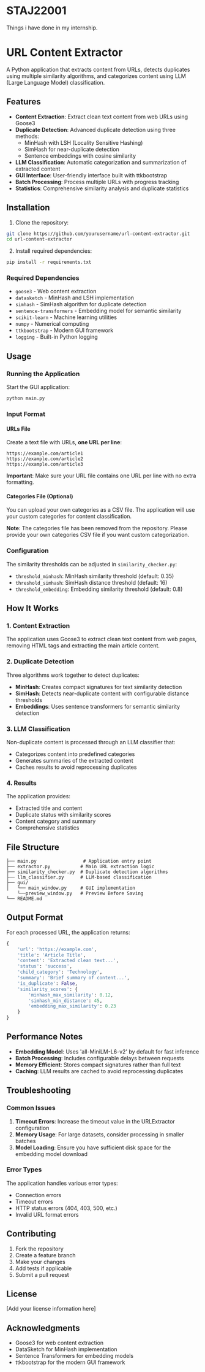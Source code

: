 # STAJ22001
Things i have done in my internship.

# URL Content Extractor

A Python application that extracts content from URLs, detects duplicates using multiple similarity algorithms, and categorizes content using LLM (Large Language Model) classification.

## Features

- **Content Extraction**: Extract clean text content from web URLs using Goose3
- **Duplicate Detection**: Advanced duplicate detection using three methods:
  - MinHash with LSH (Locality Sensitive Hashing)
  - SimHash for near-duplicate detection
  - Sentence embeddings with cosine similarity
- **LLM Classification**: Automatic categorization and summarization of extracted content
- **GUI Interface**: User-friendly interface built with ttkbootstrap
- **Batch Processing**: Process multiple URLs with progress tracking
- **Statistics**: Comprehensive similarity analysis and duplicate statistics

## Installation

1. Clone the repository:
```bash
git clone https://github.com/yourusername/url-content-extractor.git
cd url-content-extractor
```

2. Install required dependencies:
```bash
pip install -r requirements.txt
```

### Required Dependencies

- `goose3` - Web content extraction
- `datasketch` - MinHash and LSH implementation
- `simhash` - SimHash algorithm for duplicate detection
- `sentence-transformers` - Embedding model for semantic similarity
- `scikit-learn` - Machine learning utilities
- `numpy` - Numerical computing
- `ttkbootstrap` - Modern GUI framework
- `logging` - Built-in Python logging

## Usage

### Running the Application

Start the GUI application:
```bash
python main.py
```

### Input Format

#### URLs File
Create a text file with URLs, **one URL per line**:
```
https://example.com/article1
https://example.com/article2
https://example.com/article3
```

**Important**: Make sure your URL file contains one URL per line with no extra formatting.

#### Categories File (Optional)
You can upload your own categories as a CSV file. The application will use your custom categories for content classification.

**Note**: The categories file has been removed from the repository. Please provide your own categories CSV file if you want custom categorization.

### Configuration

The similarity thresholds can be adjusted in `similarity_checker.py`:

- `threshold_minhash`: MinHash similarity threshold (default: 0.35)
- `threshold_simhash`: SimHash distance threshold (default: 16)
- `threshold_embedding`: Embedding similarity threshold (default: 0.8)

## How It Works

### 1. Content Extraction
The application uses Goose3 to extract clean text content from web pages, removing HTML tags and extracting the main article content.

### 2. Duplicate Detection
Three algorithms work together to detect duplicates:

- **MinHash**: Creates compact signatures for text similarity detection
- **SimHash**: Detects near-duplicate content with configurable distance thresholds  
- **Embeddings**: Uses sentence transformers for semantic similarity detection

### 3. LLM Classification
Non-duplicate content is processed through an LLM classifier that:
- Categorizes content into predefined categories
- Generates summaries of the extracted content
- Caches results to avoid reprocessing duplicates

### 4. Results
The application provides:
- Extracted title and content
- Duplicate status with similarity scores
- Content category and summary
- Comprehensive statistics

## File Structure

```
├── main.py                 # Application entry point
├── extractor.py           # Main URL extraction logic
├── similarity_checker.py  # Duplicate detection algorithms
├── llm_classifier.py      # LLM-based classification 
├── gui/
│   └── main_window.py     # GUI implementation
    └──preview_window.py   # Preview Before Saving 
└── README.md
```

## Output Format

For each processed URL, the application returns:

```python
{
    'url': 'https://example.com',
    'title': 'Article Title',
    'content': 'Extracted clean text...',
    'status': 'success',
    'child_category': 'Technology',
    'summary': 'Brief summary of content...',
    'is_duplicate': False,
    'similarity_scores': {
        'minhash_max_similarity': 0.12,
        'simhash_min_distance': 45,
        'embedding_max_similarity': 0.23
    }
}
```

## Performance Notes

- **Embedding Model**: Uses 'all-MiniLM-L6-v2' by default for fast inference
- **Batch Processing**: Includes configurable delays between requests
- **Memory Efficient**: Stores compact signatures rather than full text
- **Caching**: LLM results are cached to avoid reprocessing duplicates

## Troubleshooting

### Common Issues

1. **Timeout Errors**: Increase the timeout value in the URLExtractor configuration
2. **Memory Usage**: For large datasets, consider processing in smaller batches
3. **Model Loading**: Ensure you have sufficient disk space for the embedding model download

### Error Types

The application handles various error types:
- Connection errors
- Timeout errors  
- HTTP status errors (404, 403, 500, etc.)
- Invalid URL format errors

## Contributing

1. Fork the repository
2. Create a feature branch
3. Make your changes
4. Add tests if applicable
5. Submit a pull request

## License

[Add your license information here]

## Acknowledgments

- Goose3 for web content extraction
- DataSketch for MinHash implementation
- Sentence Transformers for embedding models
- ttkbootstrap for the modern GUI framework
